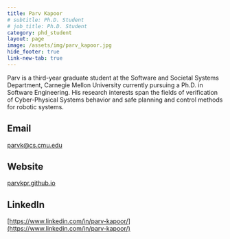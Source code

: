 ```yaml
---
title: Parv Kapoor
# subtitle: Ph.D. Student
# job_title: Ph.D. Student
category: phd_student
layout: page
image: /assets/img/parv_kapoor.jpg
hide_footer: true
link-new-tab: true
---
```

<!-- team/parv_kapoor.md -->
Parv is a third-year graduate student at the Software and Societal Systems Department, Carnegie Mellon University currently pursuing a Ph.D. in Software Engineering. His research interests span the fields of verification of Cyber-Physical Systems behavior and safe planning and control methods for robotic systems. 
​
## Email ##
[parvk@cs.cmu.edu](mailto:parvk@cs.cmu.edu)
​
## Website ##
[parvkpr.github.io](https://parvkpr.github.io/)

## LinkedIn ##
[https://www.linkedin.com/in/parv-kapoor/](https://www.linkedin.com/in/parv-kapoor/)